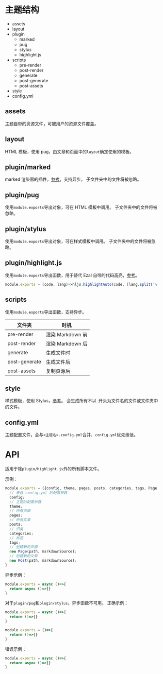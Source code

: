 # 主题结构
- assets
- layout
- plugin
  - marked
  - pug
  - stylus
  - highlight.js
- scripts
  - pre-render
  - post-render
  - generate
  - post-generate
  - post-assets
- style
- config.yml

## assets
主题自带的资源文件，可被用户的资源文件覆盖。

## layout
HTML 模板，使用 pug，由文章和页面中的`layout`确定使用的模板。

## plugin/marked
marked 渲染器的插件，[参考](https://marked.js.org/using_pro#extensions)，支持异步。
子文件夹中的文件将被忽略。

## plugin/pug
使用`module.exports`导出对象，可在 HTML 模板中调用。
子文件夹中的文件将被忽略。

## plugin/stylus
使用`module.exports`导出对象，可在样式模板中调用。
子文件夹中的文件将被忽略。

## plugin/highlight.js
使用`module.exports`导出函数，用于替代 Ezal 自带的代码高亮，[参考](https://www.npmjs.com/package/marked-highlight)。
```js
module.exports = (code, lang)=>hljs.highlightAuto(code, [lang.split('%')[0]]).value;
```

## scripts
使用`module.exports`导出函数，支持异步。

| 文件夹        | 时机             |
|---------------|------------------|
| pre-render    | 渲染 Markdown 前 |
| post-render   | 渲染 Markdown 后 |
| generate      | 生成文件时       |
| post-generate | 生成文件后       |
| post-assets   | 复制资源后       |

## style
样式模板，使用 Stylus，[参考](https://stylus-docs.netlify.app)。
会生成所有不以`_`开头为文件名的文件或文件夹中的文件。

## config.yml
主题配置文件，会与`<主题名>.config.yml`合并，`config.yml`优先级低。

# API
适用于除`plugin/highlight.js`外的所有脚本文件。

示例：
```js plugin/
module.exports = ({config, theme, pages, posts, categories, tags, Page, Post})=>{
  // 来自 config.yml 的配置参数
  config;
  // 主题的配置参数
  theme;
  // 所有页面
  pages;
  // 所有文章
  posts;
  // 归类
  categories;
  // 标签
  tags;
  // 创建新的页面
  new Page(path, markdownSource);
  // 创建新的文章
  new Post(path, markdownSource);
}
```

异步示例：
```js
module.exports = async ()=>{
  return async ()=>{}
}
```

对于`plugin/pug`和`plugin/stylus`，异步函数不可用。
正确示例：
```js
module.exports = async ()=>{
  return ()=>{}
}
```
```js
module.exports = ()=>{
  return ()=>{}
}
```
错误示例：
```js
module.exports = async ()=>{
  return async ()=>{}
}
```
